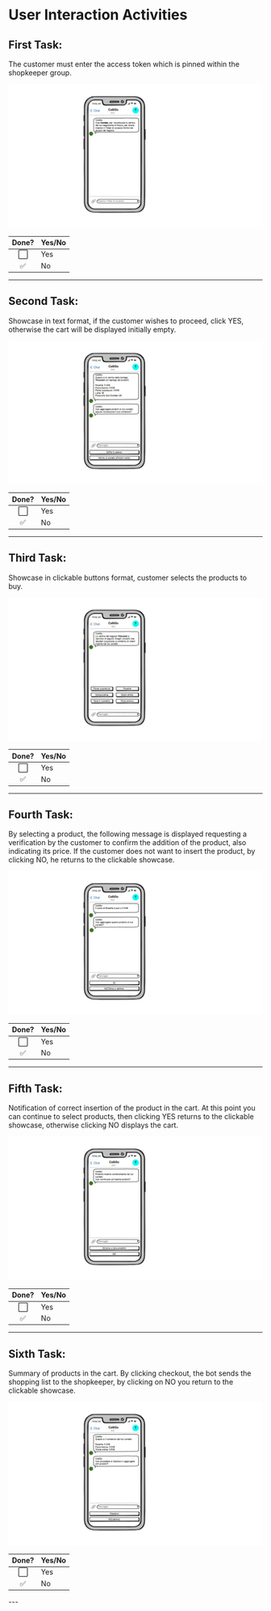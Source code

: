 # User Interaction Activities

<h2>First Task:</h2>
<p>The customer must enter the access token which is pinned within the shopkeeper group.</p>
<p align="center">
  <img src="files/screenshot/photo_2020-04-29 15.58.23.jpeg" />
</p>

<div align="center">

Done? | Yes/No
:---:| ---
⬜️| Yes
✅| No
</div>

---

<h2>Second Task:</h2>
<p>Showcase in text format, if the customer wishes to proceed, click YES, otherwise the cart will be displayed initially empty.</p>
<p align="center">
  <img src="files/screenshot/photo_2020-04-29 15.58.25.jpeg" />
</p>

<div align="center">

Done? | Yes/No
:---:| ---
⬜️| Yes
✅| No
</div>

---

<h2>Third Task: </h2>
<p>Showcase in clickable buttons format, customer selects the products to buy.</p>
<p align="center">
  <img src="files/screenshot/photo_2020-04-29 15.58.26.jpeg" />
</p>

<div align="center">

Done? | Yes/No
:---:| ---
⬜️| Yes
✅| No
</div>

---

<h2>Fourth Task:</h2>
<p>By selecting a product, the following message is displayed requesting a verification by the customer to confirm the addition of the product, also indicating its price. If the customer does not want to insert the product, by clicking NO, he returns to the clickable showcase.</p>
<p align="center">
  <img src="files/screenshot/photo_2020-04-29 15.58.27.jpeg" />
</p>

<div align="center">

Done? | Yes/No
:---:| ---
⬜️| Yes
✅| No
</div>

---

<h2>Fifth Task:</h2>
<p>Notification of correct insertion of the product in the cart. At this point you can continue to select products, then clicking YES returns to the clickable showcase, otherwise clicking NO displays the cart.</p>
<p align="center">
  <img src="files/screenshot/photo_2020-04-29 15.58.28.jpeg" />
</p>

<div align="center">

Done? | Yes/No
:---:| ---
⬜️| Yes
✅| No
</div>

---

<h2>Sixth Task:</h2>
<p>Summary of products in the cart. By clicking checkout, the bot sends the shopping list to the shopkeeper, by clicking on NO you return to the clickable showcase.</p>
<p align="center">
  <img src="files/screenshot/photo_2020-04-29 15.58.29.jpeg" />
</p>

<div align="center">

Done? | Yes/No
:---:| ---
⬜️| Yes
✅| No
</div>
---